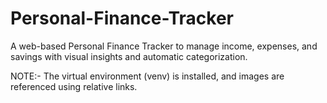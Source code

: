 # Personal-Finance-Tracker
A web-based Personal Finance Tracker to manage income, expenses, and savings with visual insights and automatic categorization.

NOTE:- The virtual environment (venv) is installed, and images are referenced using relative links.
